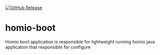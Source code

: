 [![GitHub Release][releases-shield]][releases]

# homio-boot

Homio boot application is responsible for lightweight running homio java application that responsible for configure

[releases-shield]: https://img.shields.io/github/v/release/homiodev/homio-boot.svg

[releases]: https://github.com/homiodev/homio-boot/releases
    
